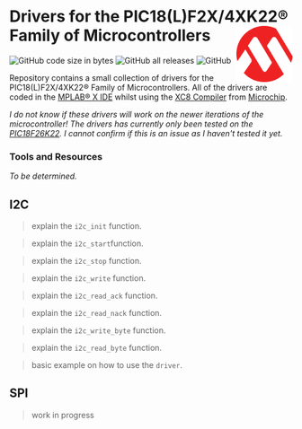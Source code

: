 # Drivers for the PIC18(L)F2X/4XK22® Family of Microcontrollers <img align="right" width="100" height="100" src="/images/microchip.png">

<p align="left">
<img alt="GitHub code size in bytes" src="https://img.shields.io/github/languages/code-size/Googool/PaperJDA?style=flat-square">
<img alt="GitHub all releases" src="https://img.shields.io/github/downloads/Googool/PaperJDA/total?style=flat-square">
<img alt="GitHub" src="https://img.shields.io/github/license/Googool/PaperJDA?style=flat-square">
</p>

Repository contains a small collection of drivers for the PIC18(L)F2X/4XK22® Family of Microcontrollers. All of the drivers are coded in the [MPLAB® X IDE](https://www.microchip.com/en-us/tools-resources/develop/mplab-x-ide) whilst using the [XC8 Compiler](https://www.microchip.com/en-us/education/developer-help/learn-tools-software/mcu-mpu/compilers/xc8) from [Microchip](https://www.microchip.com/).

*I do not know if these drivers will work on the newer iterations of the microcontroller! The drivers has currently only been tested on the [PIC18F26K22](https://www.microchip.com/en-us/product/PIC18F26K22). I cannot confirm if this is an issue as I haven't tested it yet.*

### Tools and Resources
*To be determined.*

## I2C
> explain the `i2c_init` function.

> explain the `i2c_start`function.

> explain the `i2c_stop` function.

> explain the `i2c_write` function.

> explain the `i2c_read_ack` function.

> explain the `i2c_read_nack` function.

> explain the `i2c_write_byte` function.

> explain the `i2c_read_byte` function.

> basic example on how to use the `driver`.

## SPI
> work in progress
